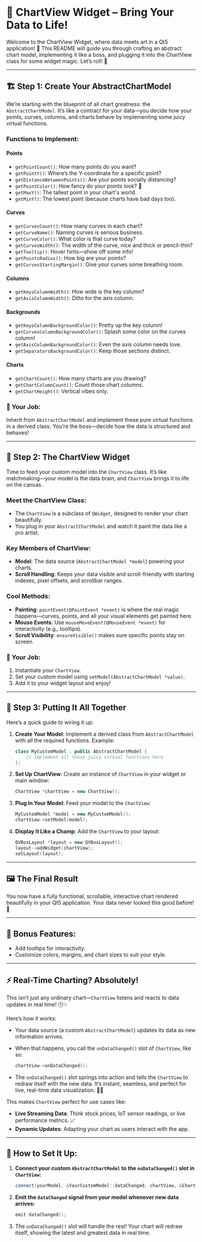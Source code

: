 # 🎨 ChartView Widget – Bring Your Data to Life!

Welcome to the ChartView Widget, where data meets art in a Qt5 application! 🌟 This README will guide you through crafting an abstract chart model, implementing it like a boss, and plugging it into the ChartView class for some widget magic. Let’s roll! 🚀

---

## 🏗️ Step 1: Create Your AbstractChartModel

We’re starting with the blueprint of all chart greatness: the `AbstractChartModel`. It’s like a contract for your data—you decide how your points, curves, columns, and charts behave by implementing some juicy virtual functions.

### Functions to Implement:

#### Points
- `getPointCount()`: How many points do you want?
- `getPointY()`: Where’s the Y-coordinate for a specific point?
- `getDistanceBetweenPoints()`: Are your points socially distancing?
- `getPointColor()`: How fancy do your points look? 🎨
- `getMaxY()`: The tallest point in your chart's world.
- `getMinY()`: The lowest point (because charts have bad days too).

#### Curves
- `getCurvesCount()`: How many curves in each chart?
- `getCurveName()`: Naming curves is serious business.
- `getCurveColor()`: What color is that curve today?
- `getCurvesWidth()`: The width of the curve, nice and thick or pencil-thin?
- `getTooltip()`: Hover hints—show off some info!
- `getPointsRadius()`: How big are your points?
- `getCurvesStartingMargin()`: Give your curves some breathing room.

#### Columns
- `getKeysColumnWidth()`: How wide is the key column?
- `getAxisColumnWidth()`: Ditto for the axis column.

#### Backgrounds
- `getKeysColumnBackgroundColor()`: Pretty up the key column!
- `getCurvesColumnBackgroundColor()`: Splash some color on the curves column!
- `getAxisColumnBackgroundColor()`: Even the axis column needs love.
- `getSeparatorsBackgroundColor()`: Keep those sections distinct.

#### Charts
- `getChartCount()`: How many charts are you drawing?
- `getChartColumnCount()`: Count those chart columns.
- `getChartHeight()`: Vertical vibes only.

### 🎯 Your Job:
Inherit from `AbstractChartModel` and implement these pure virtual functions in a derived class. You’re the boss—decide how the data is structured and behaves!

---

## 🎨 Step 2: The ChartView Widget

Time to feed your custom model into the `ChartView` class. It’s like matchmaking—your model is the data brain, and `ChartView` brings it to life on the canvas.

### Meet the ChartView Class:
- The `ChartView` is a subclass of `QWidget`, designed to render your chart beautifully.
- You plug in your `AbstractChartModel` and watch it paint the data like a pro artist.

### Key Members of ChartView:
- **Model**: The data source (`AbstractChartModel *model`) powering your charts.
- **Scroll Handling**: Keeps your data visible and scroll-friendly with starting indexes, pixel offsets, and scrollbar ranges.

### Cool Methods:
- **Painting**: `paintEvent(QPaintEvent *event)` is where the real magic happens—curves, points, and all your visual elements get painted here.
- **Mouse Events**: Use `mouseMoveEvent(QMouseEvent *event)` for interactivity (e.g., tooltips).
- **Scroll Visibility**: `ensureVisible()` makes sure specific points stay on screen.

### 🎯 Your Job:
1. Instantiate your `ChartView`.
2. Set your custom model using `setModel(AbstractChartModel *value)`.
3. Add it to your widget layout and enjoy!

---

## 🚀 Step 3: Putting It All Together

Here’s a quick guide to wiring it up:

1. **Create Your Model**: Implement a derived class from `AbstractChartModel` with all the required functions. Example:

    ```cpp
    class MyCustomModel : public AbstractChartModel {
        // Implement all those juicy virtual functions here
    };
    ```

2. **Set Up ChartView**: Create an instance of `ChartView` in your widget or main window:

    ```cpp
    ChartView *chartView = new ChartView();
    ```

3. **Plug In Your Model**: Feed your model to the `ChartView`:

    ```cpp
    MyCustomModel *model = new MyCustomModel();
    chartView->setModel(model);
    ```

4. **Display It Like a Champ**: Add the `ChartView` to your layout:

    ```cpp
    QVBoxLayout *layout = new QVBoxLayout();
    layout->addWidget(chartView);
    setLayout(layout);
    ```

---

## 🖼️ The Final Result

You now have a fully functional, scrollable, interactive chart rendered beautifully in your Qt5 application. Your data never looked this good before! 🎉

---

## 🧩 Bonus Features:
- Add tooltips for interactivity.
- Customize colors, margins, and chart sizes to suit your style.

---

## ⚡ Real-Time Charting? Absolutely!

This isn’t just any ordinary chart—`ChartView` listens and reacts to data updates in real time! 🕒✨

Here’s how it works:
- Your data source (a custom `AbstractChartModel`) updates its data as new information arrives.
- When that happens, you call the `onDataChanged()` slot of `ChartView`, like so:

    ```cpp
    chartView->onDataChanged();
    ```

- The `onDataChanged()` slot springs into action and tells the `ChartView` to redraw itself with the new data. It’s instant, seamless, and perfect for live, real-time data visualization. 🎨✨

This makes `ChartView` perfect for use cases like:
- **Live Streaming Data**: Think stock prices, IoT sensor readings, or live performance metrics. 📈
- **Dynamic Updates**: Adapting your chart as users interact with the app.

---

## 🎯 How to Set It Up:
1. **Connect your custom `AbstractChartModel` to the `onDataChanged()` slot in `ChartView`:**

    ```cpp
    connect(yourModel, &YourCustomModel::dataChanged, chartView, &ChartView::onDataChanged);
    ```

2. **Emit the `dataChanged` signal from your model whenever new data arrives:**

    ```cpp
    emit dataChanged();
    ```

3. The `onDataChanged()` slot will handle the rest! Your chart will redraw itself, showing the latest and greatest data in real time.

